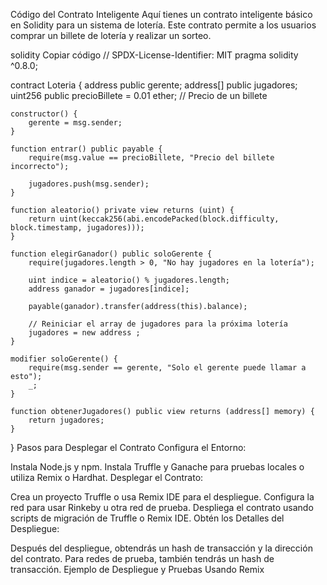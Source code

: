 Código del Contrato Inteligente
Aquí tienes un contrato inteligente básico en Solidity para un sistema de lotería. Este contrato permite a los usuarios comprar un billete de lotería y realizar un sorteo.

solidity
Copiar código
// SPDX-License-Identifier: MIT
pragma solidity ^0.8.0;

contract Loteria {
    address public gerente;
    address[] public jugadores;
    uint256 public precioBillete = 0.01 ether; // Precio de un billete

    constructor() {
        gerente = msg.sender;
    }

    function entrar() public payable {
        require(msg.value == precioBillete, "Precio del billete incorrecto");

        jugadores.push(msg.sender);
    }

    function aleatorio() private view returns (uint) {
        return uint(keccak256(abi.encodePacked(block.difficulty, block.timestamp, jugadores)));
    }

    function elegirGanador() public soloGerente {
        require(jugadores.length > 0, "No hay jugadores en la lotería");

        uint indice = aleatorio() % jugadores.length;
        address ganador = jugadores[indice];

        payable(ganador).transfer(address(this).balance);

        // Reiniciar el array de jugadores para la próxima lotería
        jugadores = new address ;
    }

    modifier soloGerente() {
        require(msg.sender == gerente, "Solo el gerente puede llamar a esto");
        _;
    }

    function obtenerJugadores() public view returns (address[] memory) {
        return jugadores;
    }
}
Pasos para Desplegar el Contrato
Configura el Entorno:

Instala Node.js y npm.
Instala Truffle y Ganache para pruebas locales o utiliza Remix o Hardhat.
Desplegar el Contrato:

Crea un proyecto Truffle o usa Remix IDE para el despliegue.
Configura la red para usar Rinkeby u otra red de prueba.
Despliega el contrato usando scripts de migración de Truffle o Remix IDE.
Obtén los Detalles del Despliegue:

Después del despliegue, obtendrás un hash de transacción y la dirección del contrato.
Para redes de prueba, también tendrás un hash de transacción.
Ejemplo de Despliegue y Pruebas
Usando Remix
